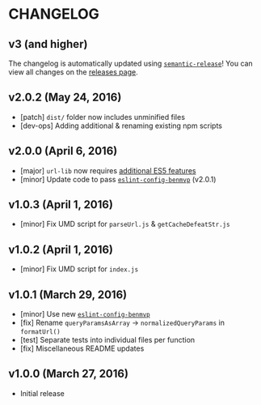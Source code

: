# CHANGELOG

## v3 (and higher)

The changelog is automatically updated using [`semantic-release`](https://github.com/semantic-release/semantic-release)! You can view all changes on the [releases page](https://github.com/benmvp/url-lib/releases).

## v2.0.2 (May 24, 2016)
- [patch] `dist/` folder now includes unminified files
- [dev-ops] Adding additional & renaming existing npm scripts

## v2.0.0 (April 6, 2016)
- [major] `url-lib` now requires [additional ES5 features](./#polyfills-needed-to-support-older-browsers)
- [minor] Update code to pass [`eslint-config-benmvp`](https://github.com/benmvp/eslint-config-benmvp) (v2.0.1)

## v1.0.3 (April 1, 2016)
- [minor] Fix UMD script for `parseUrl.js` & `getCacheDefeatStr.js`

## v1.0.2 (April 1, 2016)
- [minor] Fix UMD script for `index.js`

## v1.0.1 (March 29, 2016)
- [minor] Use new [`eslint-config-benmvp`](https://github.com/benmvp/eslint-config-benmvp)
- [fix] Rename `queryParamsAsArray` -> `normalizedQueryParams` in `formatUrl()`
- [test] Separate tests into individual files per function
- [fix] Miscellaneous README updates

## v1.0.0 (March 27, 2016)
- Initial release
